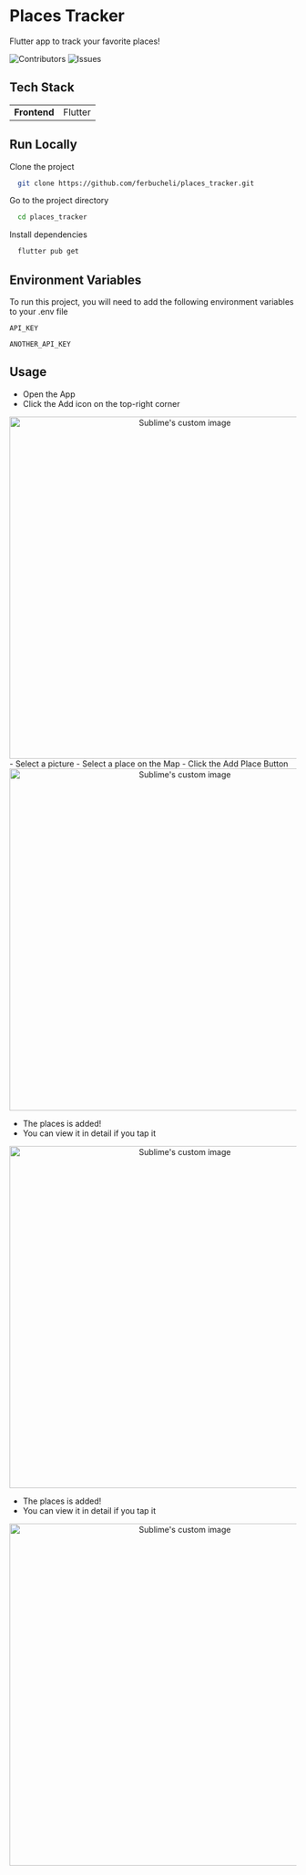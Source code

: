 

# Places Tracker

Flutter app to track your favorite places!

![Contributors](https://img.shields.io/github/contributors/ferbucheli/places_tracker?style=flat-square&color=blue)
![Issues](https://img.shields.io/github/issues/ferbucheli/places_tracker?style=flat-square&color=blue)


## Tech Stack

<table>  
		<tr>  
			<td><b>Frontend</b></td>  
			<td>Flutter</td>  
		</tr>  
</table>


## Run Locally

Clone the project

```bash
  git clone https://github.com/ferbucheli/places_tracker.git
```

Go to the project directory

```bash
  cd places_tracker
```

Install dependencies

```bash
  flutter pub get
```




## Environment Variables

To run this project, you will need to add the following environment variables to your .env file

`API_KEY`

`ANOTHER_API_KEY`


## Usage

- Open the App
- Click the Add icon on the top-right corner
<div align="center">
  <img src="https://imgur.com/pJVCOxV.png" alt="Sublime's custom image"  height="600">
</div>
- Select a picture
- Select a place on the Map
- Click the Add Place Button
<div align="center">
  <img src="https://i.imgur.com/XERKJuc.png" alt="Sublime's custom image"  height="600">
</div>

- The places is added!
- You can view it in detail if you tap it
<div align="center">
  <img src="https://i.imgur.com/mXj7Fnm.png" alt="Sublime's custom image"  height="600">
</div>

- The places is added!
- You can view it in detail if you tap it

<div align="center">
  <img src="https://i.imgur.com/XERKJuc.png" alt="Sublime's custom image" height="600">
</div>

